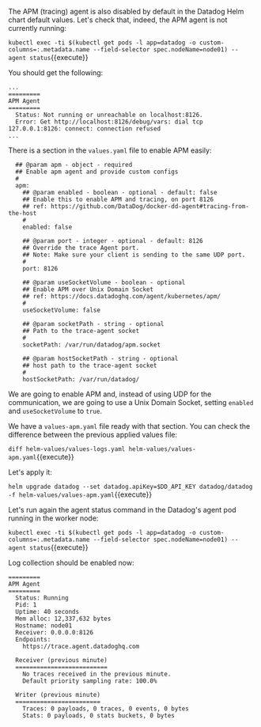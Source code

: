 The APM (tracing) agent is also disabled by default in the Datadog Helm chart default values. Let's check that, indeed, the APM agent is not currently running:

`kubectl exec -ti $(kubectl get pods -l app=datadog -o custom-columns=:.metadata.name --field-selector spec.nodeName=node01) -- agent status`{{execute}}

You should get the following:

```
...
=========
APM Agent
=========
  Status: Not running or unreachable on localhost:8126.
  Error: Get http://localhost:8126/debug/vars: dial tcp 127.0.0.1:8126: connect: connection refused
...
```

There is a section in the `values.yaml` file to enable APM easily:

```
  ## @param apm - object - required
  ## Enable apm agent and provide custom configs
  #
  apm:
    ## @param enabled - boolean - optional - default: false
    ## Enable this to enable APM and tracing, on port 8126
    ## ref: https://github.com/DataDog/docker-dd-agent#tracing-from-the-host
    #
    enabled: false

    ## @param port - integer - optional - default: 8126
    ## Override the trace Agent port.
    ## Note: Make sure your client is sending to the same UDP port.
    #
    port: 8126

    ## @param useSocketVolume - boolean - optional
    ## Enable APM over Unix Domain Socket
    ## ref: https://docs.datadoghq.com/agent/kubernetes/apm/
    #
    useSocketVolume: false

    ## @param socketPath - string - optional
    ## Path to the trace-agent socket
    #
    socketPath: /var/run/datadog/apm.socket

    ## @param hostSocketPath - string - optional
    ## host path to the trace-agent socket
    #
    hostSocketPath: /var/run/datadog/

```

We are going to enable APM and, instead of using UDP for the communication, we are going to use a Unix Domain Socket, setting `enabled` and `useSocketVolume` to `true`.

We have a `values-apm.yaml` file ready with that section. You can check the difference between the previous applied values file:

`diff helm-values/values-logs.yaml helm-values/values-apm.yaml`{{execute}}

Let's apply it:

`helm upgrade datadog --set datadog.apiKey=$DD_API_KEY datadog/datadog -f helm-values/values-apm.yaml`{{execute}}

Let's run again the agent status command in the Datadog's agent pod running in the worker node:

`kubectl exec -ti $(kubectl get pods -l app=datadog -o custom-columns=:.metadata.name --field-selector spec.nodeName=node01) -- agent status`{{execute}}

Log collection should be enabled now:

```
=========
APM Agent
=========
  Status: Running
  Pid: 1
  Uptime: 40 seconds
  Mem alloc: 12,337,632 bytes
  Hostname: node01
  Receiver: 0.0.0.0:8126
  Endpoints:
    https://trace.agent.datadoghq.com

  Receiver (previous minute)
  ==========================
    No traces received in the previous minute.
    Default priority sampling rate: 100.0%

  Writer (previous minute)
  ========================
    Traces: 0 payloads, 0 traces, 0 events, 0 bytes
    Stats: 0 payloads, 0 stats buckets, 0 bytes
```
